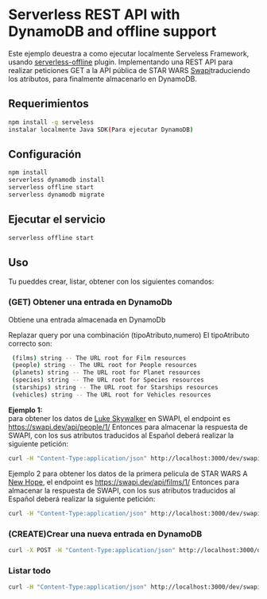 # Serverless REST API with DynamoDB and offline support

Este ejemplo deuestra a como ejecutar localmente Serveless Framework, usando 
[serverless-offline](https://github.com/dherault/serverless-offline) plugin. Implementando una REST API para realizar peticiones GET a la API pública de STAR WARS [Swapi](https://swapi.dev/)traduciendo los atributos, para finalmente almacenarlo en DynamoDB.


## Requerimientos

```bash
npm install -g serveless
instalar localmente Java SDK(Para ejecutar DynamoDB)
```

## Configuración 

```bash
npm install
serverless dynamodb install
serverless offline start
serverless dynamodb migrate
```

## Ejecutar el servicio

```bash
serverless offline start
```

## Uso

Tu pueddes crear, listar, obtener con los siguientes comandos:


### (GET) Obtener una entrada en DynamoDb

Obtiene una entrada almacenada en DynamoDb 


Replazar query por <query> una combinación (tipoAtributo,numero)
El tipoAtributo correcto son:
```bash
 (films) string -- The URL root for Film resources
 (people) string -- The URL root for People resources
 (planets) string -- The URL root for Planet resources
 (species) string -- The URL root for Species resources
 (starships) string -- The URL root for Starships resources
 (vehicles) string -- The URL root for Vehicles resources
```

<strong>Ejemplo 1:</strong><br>
para obtener los datos de [Luke Skywalker](https://swapi.dev/api/people/1/) en SWAPI, 
el endpoint es https://swapi.dev/api/people/1/
Entonces para almacenar la respuesta de SWAPI, con los sus atributos traducidos al Español deberá realizar la siguiente petición:
```bash
curl -H "Content-Type:application/json" http://localhost:3000/dev/swapi/people,1
```

Ejemplo 2
para obtener los datos de la primera pelicula de STAR WARS A [New Hope](https://swapi.dev/api/films/1/), 
el endpoint es https://swapi.dev/api/films/1/
Entonces para almacenar la respuesta de SWAPI, con los sus atributos traducidos al Español deberá realizar la siguiente petición:
```bash
curl -H "Content-Type:application/json" http://localhost:3000/dev/swapi/films,1
```

### (CREATE)Crear una nueva entrada en DynamoDB

```bash
curl -X POST -H "Content-Type:application/json" http://localhost:3000/dev/swapi --data '{ "text": "Learn Serverless" }'
```

### Listar todo

```bash
curl -H "Content-Type:application/json" http://localhost:3000/dev/swapi
```
